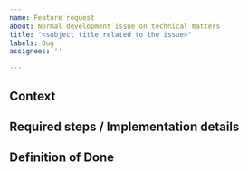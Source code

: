 ```yaml
---
name: Feature request
about: Normal development issue on technical matters
title: "<subject title related to the issue>"
labels: Bug
assignees: ''

---
```


## Context

<!--- Provide some context why is this feature needed.
Does it build from an existing feature, does it enable an implementation of some other new feature? -->

## Required steps / Implementation details

<!--- Either provide a list of steps that are required for this feature and/or provide technical details on how this feature will be implemented. -->

## Definition of Done

<!--- Explicitly define conditions when this feature request is considered done, so it can be reviewed and validated. -->
